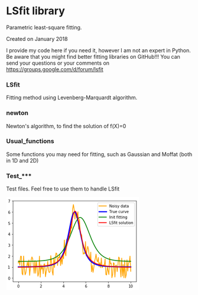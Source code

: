 # LSfit library
Parametric least-square fitting.

Created on January 2018

I provide my code here if you need it, however I am not an expert in Python. Be aware that you might find better fitting libraries on GitHub!!! You can send your questions or your comments on https://groups.google.com/d/forum/lsfit

### LSfit
Fitting method using Levenberg-Marquardt algorithm.

### newton
Newton's algorithm, to find the solution of f(X)=0

### Usual_functions
Some functions you may need for fitting, such as Gaussian and Moffat (both in 1D and 2D)

### Test_***
Test files. Feel free to use them to handle LSfit

![alt text](image_exemple_LSfit.png "Moffat fitting with LSfit")
